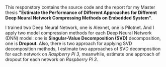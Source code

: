 This responstory contains the source code and the report for my Master thesis **"Estimate the Performance of Different Approaches
for Different Deep Neural Network Compressing Methods on Embedded System"**.

I trained two Deep Neural Network, one is Alexnet, one is Pilotnet. 
And I apply two model compression methods for each Deep Neural Network (DNN) model:
one is **Singular-Value Decomposition (SVD)** decomposition, one is **Dropout**. 
Also, there is two approach for applying SVD decomposition methods, I estimate two approaches of SVD decomposition for each network
on *Raspberry Pi 3*, meanwhile, estimate one approach of dropout for each network on *Raspberry Pi 3*.
